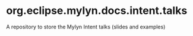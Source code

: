 org.eclipse.mylyn.docs.intent.talks
===================================

A repository to store the Mylyn Intent talks (slides and examples)
